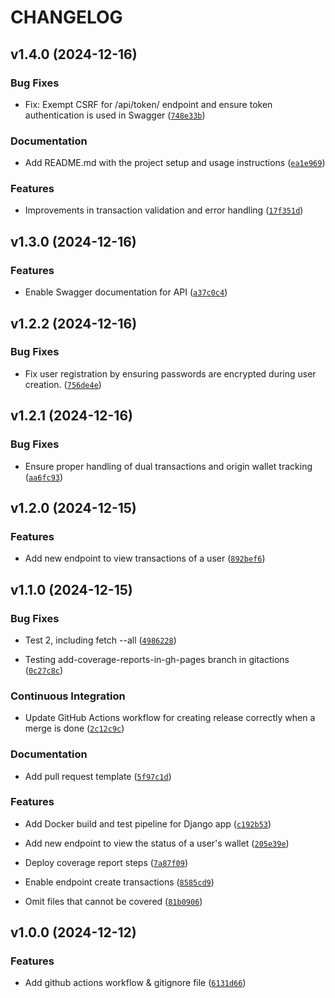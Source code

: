 # CHANGELOG


## v1.4.0 (2024-12-16)

### Bug Fixes

- Fix: Exempt CSRF for /api/token/ endpoint and ensure token authentication is used in Swagger
  ([`748e33b`](https://github.com/rubengonzlez17/wallet_service/commit/748e33b6e9fb28545e2528a60df4d9a7b92678c4))

### Documentation

- Add README.md with the project setup and usage instructions
  ([`ea1e969`](https://github.com/rubengonzlez17/wallet_service/commit/ea1e9695322f6f08942c27cf43694c53684c9e7c))

### Features

- Improvements in transaction validation and error handling
  ([`17f351d`](https://github.com/rubengonzlez17/wallet_service/commit/17f351d8c3b516e3b86989fa9bd31a42f1964254))


## v1.3.0 (2024-12-16)

### Features

- Enable Swagger documentation for API
  ([`a37c0c4`](https://github.com/rubengonzlez17/wallet_service/commit/a37c0c4550fb01ecabcb6ac0f309459f49de065e))


## v1.2.2 (2024-12-16)

### Bug Fixes

- Fix user registration by ensuring passwords are encrypted during user creation.
  ([`756de4e`](https://github.com/rubengonzlez17/wallet_service/commit/756de4e1846d29bccbafef0b83e19b839669b422))


## v1.2.1 (2024-12-16)

### Bug Fixes

- Ensure proper handling of dual transactions and origin wallet tracking
  ([`aa6fc93`](https://github.com/rubengonzlez17/wallet_service/commit/aa6fc936c20feaa7a582abfc54718c9e942aba58))


## v1.2.0 (2024-12-15)

### Features

- Add new endpoint to view transactions of a user
  ([`892bef6`](https://github.com/rubengonzlez17/wallet_service/commit/892bef6fa91b9bf6f736b70825e03e3599ddf2a6))


## v1.1.0 (2024-12-15)

### Bug Fixes

- Test 2, including fetch --all
  ([`4986228`](https://github.com/rubengonzlez17/wallet_service/commit/498622817848ee3f199c753081039d232e2d90fa))

- Testing add-coverage-reports-in-gh-pages branch in gitactions
  ([`0c27c8c`](https://github.com/rubengonzlez17/wallet_service/commit/0c27c8c0cae7166029f81592bf82026a8922e3e9))

### Continuous Integration

- Update GitHub Actions workflow for creating release correctly when a merge is done
  ([`2c12c9c`](https://github.com/rubengonzlez17/wallet_service/commit/2c12c9c34a634131f1e73cb319d08b84548f2f79))

### Documentation

- Add pull request template
  ([`5f97c1d`](https://github.com/rubengonzlez17/wallet_service/commit/5f97c1d87d2190e08f649438c016eaa052b77d69))

### Features

- Add Docker build and test pipeline for Django app
  ([`c192b53`](https://github.com/rubengonzlez17/wallet_service/commit/c192b5317307e070b25f704c11ad8f57ae3bd20a))

- Add new endpoint to view the status of a user's wallet
  ([`205e39e`](https://github.com/rubengonzlez17/wallet_service/commit/205e39ef29eb139363efcdf4e0f177dd713908e3))

- Deploy coverage report steps
  ([`7a87f09`](https://github.com/rubengonzlez17/wallet_service/commit/7a87f09118744d8fb62e3dd83d382acd81d5b395))

- Enable endpoint create transactions
  ([`8585cd9`](https://github.com/rubengonzlez17/wallet_service/commit/8585cd96092b28615f5c3f66554a2d2b4e00cd1b))

- Omit files that cannot be covered
  ([`81b0906`](https://github.com/rubengonzlez17/wallet_service/commit/81b0906d5148e49601df0387a4b6262b31dc96de))


## v1.0.0 (2024-12-12)

### Features

- Add github actions workflow & gitignore file
  ([`6131d66`](https://github.com/rubengonzlez17/wallet_service/commit/6131d667771c071d3024265a4b3548114498e903))
